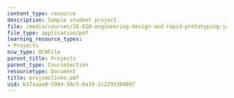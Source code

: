 ```yaml
---
content_type: resource
description: Sample student project.
file: /media/courses/16-810-engineering-design-and-rapid-prototyping-january-iap-2007/b17aaaa0599458c58a192c2295304097_projcmclinko.pdf
file_type: application/pdf
learning_resource_types:
- Projects
ocw_type: OCWFile
parent_title: Projects
parent_type: CourseSection
resourcetype: Document
title: projcmclinko.pdf
uid: b17aaaa0-5994-58c5-8a19-2c2295304097
---
```

